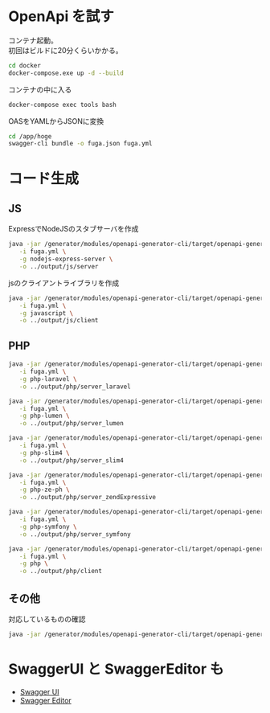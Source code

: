 OpenApi を試す
====

コンテナ起動。  
初回はビルドに20分くらいかかる。
```bash
cd docker
docker-compose.exe up -d --build
```


コンテナの中に入る
```bash
docker-compose exec tools bash
```

OASをYAMLからJSONに変換
```bash
cd /app/hoge
swagger-cli bundle -o fuga.json fuga.yml
```

# コード生成
## JS
ExpressでNodeJSのスタブサーバを作成
```bash
java -jar /generator/modules/openapi-generator-cli/target/openapi-generator-cli.jar generate \
   -i fuga.yml \
   -g nodejs-express-server \
   -o ../output/js/server
```

jsのクライアントライブラリを作成
```bash
java -jar /generator/modules/openapi-generator-cli/target/openapi-generator-cli.jar generate \
   -i fuga.yml \
   -g javascript \
   -o ../output/js/client
```

## PHP
```bash
java -jar /generator/modules/openapi-generator-cli/target/openapi-generator-cli.jar generate \
   -i fuga.yml \
   -g php-laravel \
   -o ../output/php/server_laravel
```

```bash
java -jar /generator/modules/openapi-generator-cli/target/openapi-generator-cli.jar generate \
   -i fuga.yml \
   -g php-lumen \
   -o ../output/php/server_lumen
```

```bash
java -jar /generator/modules/openapi-generator-cli/target/openapi-generator-cli.jar generate \
   -i fuga.yml \
   -g php-slim4 \
   -o ../output/php/server_slim4
```

```bash
java -jar /generator/modules/openapi-generator-cli/target/openapi-generator-cli.jar generate \
   -i fuga.yml \
   -g php-ze-ph \
   -o ../output/php/server_zendExpressive
```

```bash
java -jar /generator/modules/openapi-generator-cli/target/openapi-generator-cli.jar generate \
   -i fuga.yml \
   -g php-symfony \
   -o ../output/php/server_symfony
```

```bash
java -jar /generator/modules/openapi-generator-cli/target/openapi-generator-cli.jar generate \
   -i fuga.yml \
   -g php \
   -o ../output/php/client
```

## その他
対応しているものの確認
```bash
java -jar /generator/modules/openapi-generator-cli/target/openapi-generator-cli.jar list
```



# SwaggerUI と SwaggerEditor も

- [Swagger UI](http://localhost:9001)
- [Swagger Editor](http://localhost:9002)
